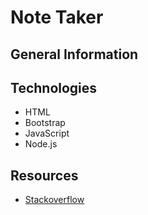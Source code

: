 # Note Taker

## General Information

## Technologies
* HTML
* Bootstrap
* JavaScript
* Node.js

## Resources
* [Stackoverflow](https://stackoverflow.com/)